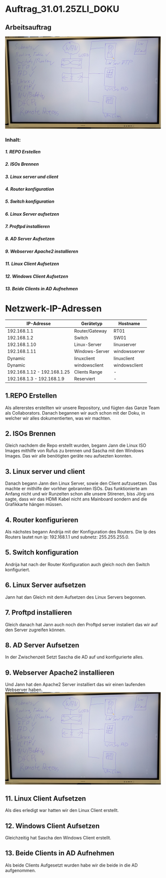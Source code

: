 # Auftrag_31.01.25ZLI_DOKU

## Arbeitsauftrag
![ Arbeitsauftrag](PXL_20250131_082246522.MP~2.jpg)

### Inhalt:

##### 1. REPO Erstellen
##### 2. ISOs Brennen
##### 3. Linux server und client
##### 4. Router konfiguration
##### 5. Switch konfiguration
##### 6. Linux Server aufsetzen
##### 7. Proftpd installieren
##### 8. AD Server Aufsetzen
##### 9. Webserver Apache2 installieren
##### 11. Linux Client Aufsetzen
##### 12. Windows Client Aufsetzen
##### 13. Beide Clients in AD Aufnehmen


# Netzwerk-IP-Adressen

| IP-Adresse                  | Gerätetyp        | Hostname   |
|-----------------------------|------------------|---------------|
| 192.168.1.1                 | Router/Gateway  | RT01           |
| 192.168.1.2                 | Switch          | SW01           |
| 192.168.1.10                | Linux-Server    | linuxserver    |
| 192.168.1.11                | Windows-Server  | windowsserver  |
| Dynamic                     | linuxclient     | linuxclient    |
| Dynamic                     | windowsclient   | windowsclient  |
| 192.168.1.12 - 192.168.1.25 | Clients Range   | -              |  
| 192.168.1.3 - 192.168.1.9   | Reserviert      | -              |


## 1.REPO Erstellen
Als allererstes erstellten wir unsere Repository, und fügten das Ganze Team als Collaborators.
Danach begannen wir auch schon mit der Doku, in welcher wir alles dokumentierten, was wir machten.

## 2. ISOs Brennen
Gleich nachdem die Repo erstellt wurden, begann Jann die Linux ISO Images mithilfe von Rufus zu brennen und Sascha mit den Windows Images. Das wir alle benötigten geräte neu aufsezten konnten.

## 3. Linux server und client
Danach begann Jann den Linux Server, sowie den Client aufzusetzen. Das machte er mithilfe der vorhher gebrannten ISOs. Das funktionierte am Anfang nicht und wir Runzelten schon alle unsere Stirenen,
biss Jörg uns sagte, dass wir das HDMI Kabel nicht ans Mainboard sondern and die Grafikkarte hängen müssen.

## 4. Router konfigurieren
Als nächstes begann Andrija mit der Konfiguration des Routers. Die Ip des Routers lautet nun ip: 192.168.1.1 und subnetz: 255.255.255.0. 

## 5. Switch konfiguration
Andrija hat nach der Router Konfiguration auch gleich noch den Switch konfiguriert.

## 6. Linux Server aufsetzen
Jann hat dan Gleich mit dem Aufsetzen des Linux Servers begonnen.

## 7. Proftpd installieren
Gleich danach hat Jann auch noch den Proftpd server instaliert das wir auf den Server zugreifen können.

## 8. AD Server Aufsetzen
In der Zwischenzeit Setzt Sascha die AD auf und konfigurierte alles.

## 9. Webserver Apache2 installieren
Und Jann hat den Apache2 Server installiert das wir einen laufenden Webserver haben.
![ webserver](PXL_20250131_082246522.MP~2.jpg)
## 11. Linux Client Aufsetzen
Als dies erledigt war hatten wir den Linux Client erstellt.

## 12. Windows Client Aufsetzen
Gleichzeitig hat Sascha den Windows Client erstellt.

## 13. Beide Clients in AD Aufnehmen
Als beide Clients Aufgesetzt wurden habe wir die beide in die AD aufgenommen.
